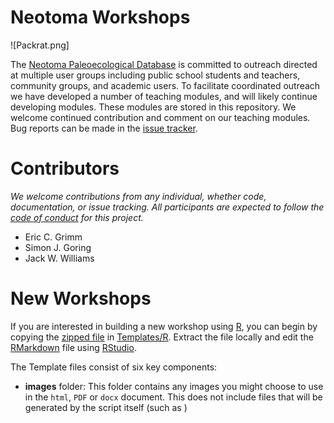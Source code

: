 # Neotoma Workshops

![Packrat.png]

The [Neotoma Paleoecological Database](http://neotomadb.org) is committed to outreach directed at multiple user groups including public school students and teachers, community groups, and academic users.  To facilitate coordinated outreach we have developed a number of teaching modules, and will likely continue developing modules.  These modules are stored in this repository.  We welcome continued contribution and comment on our teaching modules.  Bug reports can be made in the [issue tracker](https://github.com/NeotomaDB/Workshops/issues).

# Contributors

*We welcome contributions from any individual, whether code, documentation, or issue tracking.  All participants are expected to follow the [code of conduct](https://github.com/EarthLifeConsortium/earthlife/blob/master/CONDUCT.md) for this project.*

* Eric C. Grimm
* Simon J. Goring
* Jack W. Williams

# New Workshops

If you are interested in building a new workshop using [R](https://www.r-project.org/about.html), you can begin by copying the [zipped file]() in [Templates/R](https://github.com/NeotomaDB/Workshops/tree/master/Templates/R).  Extract the file locally and edit the [RMarkdown](http://rmarkdown.rstudio.com/) file using [RStudio](https://www.rstudio.com/).

The Template files consist of six key components:

* **images** folder: This folder contains any images you might choose to use in the `html`, `PDF` or `docx` document.  This does not include files that will be generated by the script itself (such as )